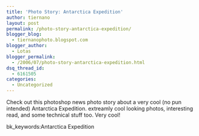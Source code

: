 ```yaml
---
title: 'Photo Story: Antarctica Expedition'
author: tiernano
layout: post
permalink: /photo-story-antarctica-expedition/
blogger_blog:
  - tiernanophoto.blogspot.com
blogger_author:
  - Lotas
blogger_permalink:
  - /2006/07/photo-story-antarctica-expedition.html
dsq_thread_id:
  - 6161505
categories:
  - Uncategorized
---
```

Check out this photoshop news photo story about a very cool (no pun intended) Antarctica Expedition. extreamly cool looking photos, interesting read, and some technical stuff too. Very cool!

bk_keywords:Antarctica Expedition